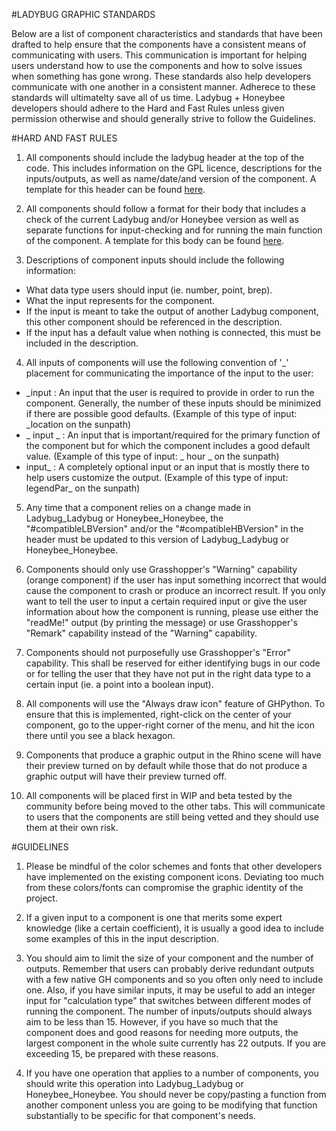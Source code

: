 #LADYBUG GRAPHIC STANDARDS

Below are a list of component characteristics and standards that have been drafted to help ensure that the components have a consistent means of communicating with users.
This communication is important for helping users understand how to use the components and how to solve issues when something has gone wrong.
These standards also help developers communicate with one another in a consistent manner.  Adherece to these standards will ultimatelty save all of us time.
Ladybug + Honeybee developers should adhere to the Hard and Fast Rules unless given permission otherwise and should generally strive to follow the Guidelines.


#HARD AND FAST RULES

1) All components should include the ladybug header at the top of the code.  This includes information on the GPL licence, descriptions for the inputs/outputs, as well as name/date/and version of the component.  A template for this header can be found [here](https://github.com/mostaphaRoudsari/ladybug/blob/master/resources/Ladybug_Header_Template.py).

2) All components should follow a format for their body that includes a check of the current Ladybug and/or Honeybee version as well as separate functions for input-checking and for running the main function of the component.  A template for this body can be found [here](https://github.com/mostaphaRoudsari/ladybug/blob/master/resources/Ladybug_Body_Template.py).

3) Descriptions of component inputs should include the following information:

* What data type users should input (ie. number, point, brep).
* What the input represents for the component.
* If the input is meant to take the output of another Ladybug component, this other component should be referenced in the description.
* If the input has a default value when nothing is connected, this must be included in the description.

4) All inputs of components will use the following convention of '_' placement for communicating the importance of the input to the user:

* _input : An input that the user is required to provide in order to run the component.  Generally, the number of these inputs should be minimized if there are possible good defaults. (Example of this type of input: _location on the sunpath)
* _ input _ : An input that is important/required for the primary function of the component but for which the component includes a good default value. (Example of this type of input: _ hour _ on the sunpath)
* input_ : A completely optional input or an input that is mostly there to help users customize the output. (Example of this type of input: legendPar_ on the sunpath)

5) Any time that a component relies on a change made in Ladybug_Ladybug or Honeybee_Honeybee, the "#compatibleLBVersion" and/or the "#compatibleHBVersion" in the header must be updated to this version of Ladybug_Ladybug or Honeybee_Honeybee.

6) Components should only use Grasshopper's "Warning" capability (orange component) if the user has input something incorrect that would cause the component to crash or produce an incorrect result.  If you only want to tell the user to input a certain required input or give the user information about how the component is running, please use either the "readMe!" output (by printing the message) or use Grasshopper's "Remark" capability instead of the "Warning" capability.

7) Components should not purposefully use Grasshopper's "Error" capability.  This shall be reserved for either identifying bugs in our code or for telling the user that they have not put in the right data type to a certain input (ie. a point into a boolean input).

8) All components will use the "Always draw icon" feature of GHPython.  To ensure that this is implemented, right-click on the center of your component, go to the upper-right corner of the menu, and hit the icon there until you see a black hexagon.

9) Components that produce a graphic output in the Rhino scene will have their preview turned on by default while those that do not produce a graphic output will have their preview turned off.

10) All components will be placed first in WIP and beta tested by the community before being moved to the other tabs.  This will communicate to users that the components are still being vetted and they should use them at their own risk.




#GUIDELINES

1) Please be mindful of the color schemes and fonts that other developers have implemented on the existing component icons.  Deviating too much from these colors/fonts can compromise the graphic identity of the project.

2) If a given input to a component is one that merits some expert knowledge (like a certain coefficient), it is usually a good idea to include some examples of this in the input description.

3) You should aim to limit the size of your component and the number of outputs.  Remember that users can probably derive redundant outputs with a few native GH components and so you often only need to include one.  Also, if you have similar inputs, it may be useful to add an integer input for "calculation type" that switches between different modes of running the component.  The number of inputs/outputs should always aim to be less than 15.  However, if you have so much that the component does and good reasons for needing more outputs, the largest component in the whole suite currently has 22 outputs. If you are exceeding 15, be prepared with these reasons.

4) If you have one operation that applies to a number of components, you should write this operation into Ladybug_Ladybug or Honeybee_Honeybee.  You should never be copy/pasting a function from another component unless you are going to be modifying that function substantially to be specific for that component's needs.
